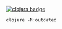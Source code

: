 [![clojars badge](https://img.shields.io/clojars/v/io.github.ajchemist/clojure.user.svg?style=flat-square)](https://clojars.org/io.github.ajchemist/clojure.user)


``` shell
clojure -M:outdated
```


<!-- footer -->
